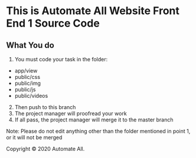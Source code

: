 # This is Automate All Website Front End 1 Source Code

## What You do
1. You must code your task in the folder: 
  - app/view
  - public/css
  - public/img
  - public/js
  - public/videos
2. Then push to this branch
3. The project manager will proofread your work
4. If all pass, the project manager will merge it to the master branch

Note: Please do not edit anything other than the folder mentioned in point 1, or it will not be merged


Copyright © 2020 Automate All.
